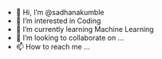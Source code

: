 - 👋 Hi, I’m @sadhanakumble
- 👀 I’m interested in Coding
- 🌱 I’m currently learning Machine Learning
- 💞️ I’m looking to collaborate on ...
- 📫 How to reach me ...

<!---
sadhanakumble/sadhanakumble is a ✨ special ✨ repository because its `README.md` (this file) appears on your GitHub profile.
You can click the Preview link to take a look at your changes.
--->
